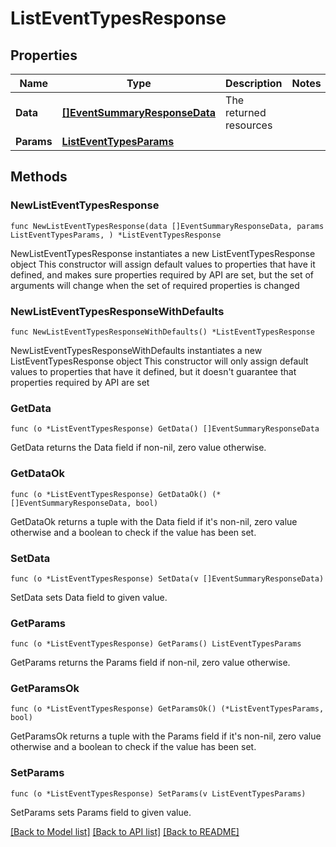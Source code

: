 # ListEventTypesResponse

## Properties

Name | Type | Description | Notes
------------ | ------------- | ------------- | -------------
**Data** | [**[]EventSummaryResponseData**](EventSummaryResponseData.md) | The returned resources | 
**Params** | [**ListEventTypesParams**](ListEventTypesParams.md) |  | 

## Methods

### NewListEventTypesResponse

`func NewListEventTypesResponse(data []EventSummaryResponseData, params ListEventTypesParams, ) *ListEventTypesResponse`

NewListEventTypesResponse instantiates a new ListEventTypesResponse object
This constructor will assign default values to properties that have it defined,
and makes sure properties required by API are set, but the set of arguments
will change when the set of required properties is changed

### NewListEventTypesResponseWithDefaults

`func NewListEventTypesResponseWithDefaults() *ListEventTypesResponse`

NewListEventTypesResponseWithDefaults instantiates a new ListEventTypesResponse object
This constructor will only assign default values to properties that have it defined,
but it doesn't guarantee that properties required by API are set

### GetData

`func (o *ListEventTypesResponse) GetData() []EventSummaryResponseData`

GetData returns the Data field if non-nil, zero value otherwise.

### GetDataOk

`func (o *ListEventTypesResponse) GetDataOk() (*[]EventSummaryResponseData, bool)`

GetDataOk returns a tuple with the Data field if it's non-nil, zero value otherwise
and a boolean to check if the value has been set.

### SetData

`func (o *ListEventTypesResponse) SetData(v []EventSummaryResponseData)`

SetData sets Data field to given value.


### GetParams

`func (o *ListEventTypesResponse) GetParams() ListEventTypesParams`

GetParams returns the Params field if non-nil, zero value otherwise.

### GetParamsOk

`func (o *ListEventTypesResponse) GetParamsOk() (*ListEventTypesParams, bool)`

GetParamsOk returns a tuple with the Params field if it's non-nil, zero value otherwise
and a boolean to check if the value has been set.

### SetParams

`func (o *ListEventTypesResponse) SetParams(v ListEventTypesParams)`

SetParams sets Params field to given value.



[[Back to Model list]](../README.md#documentation-for-models) [[Back to API list]](../README.md#documentation-for-api-endpoints) [[Back to README]](../README.md)


